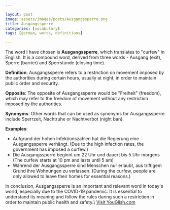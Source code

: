 ```yaml
---

layout: post
image: assets/images/posts/Ausgangssperre.png
title: Ausgangssperre
categories: [vocabulary]
tags: [german, words, definitions]

---
```


The word I have chosen is **Ausgangssperre**, which translates to "curfew" in English. It is a compound word, derived from three words - Ausgang (exit), Sperre (barrier) and Sperrstunde (closing time). 

**Definition**: Ausgangssperre refers to a restriction on movement imposed by the authorities during certain hours, usually at night, in order to maintain public order and security.

**Opposite**: The opposite of Ausgangssperre would be "Freiheit" (freedom), which may refer to the freedom of movement without any restriction imposed by the authorities.

**Synonyms**: Other words that can be used as synonyms for Ausgangssperre include Sperrzeit, Nachtruhe or Nachtverbot (night ban).

**Examples**: 

- Aufgrund der hohen Infektionszahlen hat die Regierung eine Ausgangssperre verhängt. (Due to the high infection rates, the government has imposed a curfew.)
- Die Ausgangssperre beginnt um 22 Uhr und dauert bis 5 Uhr morgens (The curfew starts at 10 pm and lasts until 5 am)
- Während der Ausgangssperre sind Menschen nur erlaubt, aus triftigem Grund ihre Wohnungen zu verlassen. (During the curfew, people are only allowed to leave their homes for essential reasons.)

In conclusion, Ausgangssperre is an important and relevant word in today's world, especially due to the COVID-19 pandemic. It is essential to understand its meaning and follow the rules during such a restriction in order to maintain public health and safety.\ <a id="yg-widget-0" class="youglish-widget" data-query="Ausgangssperre" data-lang="german" data-components="8412" data-auto-start="0" data-bkg-color="theme_light" data-title="How%20to%20pronounce%20Ausgangssperre%20in%20German"  rel="nofollow" href="https://youglish.com">Visit YouGlish.com</a><script async src="https://youglish.com/public/emb/widget.js" charset="utf-8"></script>